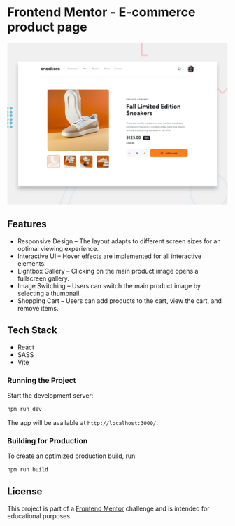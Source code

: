 # Frontend Mentor - E-commerce product page

![Design preview for the E-commerce product page coding challenge](./design/desktop-preview.jpg)

## Features
- Responsive Design – The layout adapts to different screen sizes for an optimal viewing experience.
- Interactive UI – Hover effects are implemented for all interactive elements.
- Lightbox Gallery – Clicking on the main product image opens a fullscreen gallery.
- Image Switching – Users can switch the main product image by selecting a thumbnail.
- Shopping Cart – Users can add products to the cart, view the cart, and remove items.

## Tech Stack
- React
- SASS
- Vite

### Running the Project
Start the development server:

```sh
npm run dev
```

The app will be available at `http://localhost:3000/`.

### Building for Production

To create an optimized production build, run:

```sh
npm run build
```

## License
This project is part of a [Frontend Mentor](https://www.frontendmentor.io) challenge and is intended for educational purposes.
